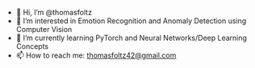 - 👋 Hi, I’m @thomasfoltz
- 👀 I’m interested in Emotion Recognition and Anomaly Detection using Computer Vision
- 🌱 I’m currently learning PyTorch and Neural Networks/Deep Learning Concepts
- 📫 How to reach me: thomasfoltz42@gmail.com

<!---
thomasfoltz/thomasfoltz is a ✨ special ✨ repository because its `README.md` (this file) appears on your GitHub profile.
You can click the Preview link to take a look at your changes.
--->
